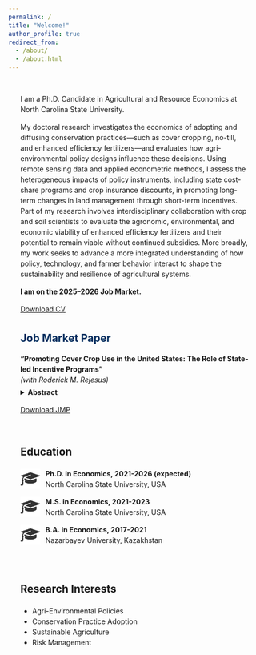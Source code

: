 ```yaml
---
permalink: /
title: "Welcome!"
author_profile: true
redirect_from: 
  - /about/
  - /about.html
---
```

<div style="max-width: 1100px; margin: 0 auto; padding: 1rem 1.5rem; line-height: 1.5;">
  
I am a Ph.D. Candidate in Agricultural and Resource Economics at North Carolina State University. 

My doctoral research investigates the economics of adopting and diffusing conservation practices—such as cover cropping, no-till, and enhanced efficiency fertilizers—and evaluates how agri-environmental policy designs influence these decisions. Using remote sensing data and applied econometric methods, I assess the heterogeneous impacts of policy instruments, including state cost-share programs and crop insurance discounts, in promoting long-term changes in land management through short-term incentives. Part of my research involves interdisciplinary collaboration with crop and soil scientists to evaluate the agronomic, environmental, and economic viability of enhanced efficiency fertilizers and their potential to remain viable without continued subsidies. More broadly, my work seeks to advance a more integrated understanding of how policy, technology, and farmer behavior interact to shape the sustainability and resilience of agricultural systems.


<p><strong>I am on the 2025–2026 Job Market.</strong></p>

<p>
  <a href="https://lyazzatsanat.github.io/files/CV_Lyazzat_Sanat.pdf" class="btn btn--primary" download>
    Download CV
  </a>
</p>

<section style="margin-top: 2rem;">
  <h2 style="color:#002b5c; margin-bottom:0.5rem;">Job Market Paper</h2>
  <p style="margin-bottom:0.3rem;">
    <strong>“Promoting Cover Crop Use in the United States: The Role of State-led Incentive Programs”</strong><br>
    <em>(with Roderick M. Rejesus)</em>
  </p>

  <!-- Collapsible Abstract --> <details> <summary style="cursor: pointer; font-weight: bold;">Abstract</summary> <p style="margin-top: 10px;"> This study examines the role of state-led conservation programs in promoting cover crop adoption in the United States (US). Utilizing county-level satellite data on cover crop acres from 16 US states between 2005 and 2020, our study employs a staggered difference-in-differences (DiD) framework to estimate the impacts of these programs on cover crop uptake. The findings reveal that state programs significantly increase initial short-term adoption of cover crops. However, there is evidence that the strong initial adoption impact of state programs is generally not sustained over the longer term several years after the introduction of the state program. Bolstering state-level conservation programs offers a practical pathway to accelerate cover crop adoption rates and meet environmental goals in the short-term, especially since these programs are flexibly designed and tailored to local needs. Nonetheless, program design adjustments or new policy instruments may be needed to sustain further adoption over the long-run. </p> </details>
  <a href="/files/jmp.pdf" class="btn btn--primary" style="margin-top: 0.5rem;">Download JMP</a>
</section>

<!-- Two-column layout for Education & Research Interests --> <section style="display: flex; flex-wrap: wrap; gap: 2em; margin-top: 2em;"> <!-- Education Column --> <div style="flex: 1; min-width: 350px;"> <h2>Education</h2> <div style="display: flex; align-items: center; margin-bottom: 1em;"> <img src="/images/grad-hat.png" alt="Graduation Cap" style="width: 40px; margin-right: 10px;"> <div> <strong>Ph.D. in Economics, 2021-2026 (expected)</strong><br> North Carolina State University, USA </div> </div> <div style="display: flex; align-items: center; margin-bottom: 1em;"> <img src="/images/grad-hat.png" alt="Graduation Cap" style="width: 40px; margin-right: 10px;"> <div> <strong>M.S. in Economics, 2021-2023</strong><br> North Carolina State University, USA </div> </div> <div style="display: flex; align-items: center; margin-bottom: 1em;"> <img src="/images/grad-hat.png" alt="Graduation Cap" style="width: 40px; margin-right: 10px;"> <div> <strong>B.A. in Economics, 2017-2021</strong><br> Nazarbayev University, Kazakhstan </div> </div> </div> <!-- Research Interests Column --> <div style="flex: 1; min-width: 350px;"> <h2>Research Interests</h2> <ul> <li>Agri-Environmental Policies</li> <li>Conservation Practice Adoption</li> <li>Sustainable Agriculture</li> <li>Risk Management</li> </ul> </div> </section>
</div>
